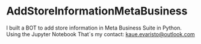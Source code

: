 # AddStoreInformationMetaBusiness
I built a BOT to add store information in Meta Business Suite in Python. Using the Jupyter Notebook
That´s my contact: kaue.evaristo@outlook.com

